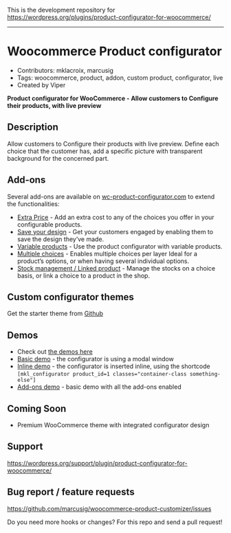 This is the development repository for https://wordpress.org/plugins/product-configurator-for-woocommerce/

---

# Woocommerce Product configurator

- Contributors: mklacroix, marcusig
- Tags: woocommerce, product, addon, custom product, configurator, live
- Created by Viper

**Product configurator for WooCommerce - Allow customers to Configure their products, with live preview**

## Description

Allow customers to Configure their products with live preview.
Define each choice that the customer has, add a specific picture with transparent background for the concerned part.

## Add-ons

Several add-ons are available on [wc-product-configurator.com](https://wc-product-configurator.com/) to extend the functionalities:

- [Extra Price](https://wc-product-configurator.com/product/extra-price/) - Add an extra cost to any of the choices you offer in your configurable products.
- [Save your design](https://wc-product-configurator.com/product/save-your-design/) - Get your customers engaged by enabling them to save the design they’ve made.
- [Variable products](https://wc-product-configurator.com/product/variable-products/) - Use the product configurator with variable products.
- [Multiple choices](https://wc-product-configurator.com/product/multiple-choice/) - Enables multiple choices per layer Ideal for a product’s options, or when having several individual options.
- [Stock management / Linked product](https://wc-product-configurator.com/product/stock-management-and-linked-product/) - Manage the stocks on a choice basis, or link a choice to a product in the shop.

## Custom configurator themes

Get the starter theme from [Github](https://github.com/marcusig/product-configurator-custom-theme)

## Demos

- Check out [the demos here](http://demos.mklacroix.com/)
- [Basic demo](http://demos.mklacroix.com/shop/custom-chair/) - the configurator is using a modal window
- [Inline demo](http://demos.mklacroix.com/configurable-watch/) - the configurator is inserted inline, using the shortcode `[mkl_configurator product_id=1 classes="container-class something-else"]`
- [Add-ons demo](http://demos.mklacroix.com/addons/product/super-sneakers/) - basic demo with all the add-ons enabled

## Coming Soon

- Premium WooCommerce theme with integrated configurator design

## Support

https://wordpress.org/support/plugin/product-configurator-for-woocommerce/

## Bug report / feature requests

https://github.com/marcusig/woocommerce-product-customizer/issues

Do you need more hooks or changes? For this repo and send a pull request!
